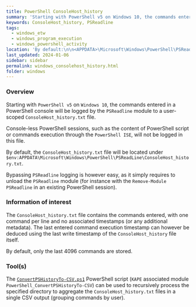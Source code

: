 ```yaml
---
title: PowerShell ConsoleHost_history
summary: 'Starting with PowerShell v5 on Windows 10, the commands entered in a PowerShell console will be logged by the PSReadline module to a user-scoped ConsoleHost_history.txt file.\n\nBy default, only the last 4096 commands are stored.\n\nInformation of interest: command entered, with no associated timestamps (or any additional metadata). The last entered command execution timestamp can be deduced from the last write timestamp of the ConsoleHost_history file itself.'
keywords: ConsoleHost_history, PSReadline
tags:
  - windows_etw
  - windows_program_execution
  - windows_powershell_activity
location: 'By default:\n\n<APPDATA>\Microsoft\Windows\PowerShell\PSReadLine\ConsoleHost_history.txt\n\ni.e\n<SYSTEMDRIVE>:\Users\<USERNAME>\AppData\Roaming\Microsoft\Windows\PowerShell\PSReadLine\ConsoleHost_history.txt.'
last_updated: 2024-01-06
sidebar: sidebar
permalink: windows_consolehost_history.html
folder: windows
---
```


### Overview

Starting with `PowerShell v5` on `Windows 10`, the commands entered in a
PowerShell console will be logged by the `PSReadline` module to a user-scoped
`ConsoleHost_history.txt` file.

Console-less PowerShell sessions, such as the content of PowerShell script or
commands execution through the `PowerShell ISE`, will not be logged in this
file.

By default, the `ConsoleHost_history.txt` file will be located under
`$env:APPDATA\Microsoft\Windows\PowerShell\PSReadLine\ConsoleHost_history.txt`.

Bypassing `PSReadline` logging is however easy, as it simply requires to unload
the `PSReadline` module (for instance with the `Remove-Module PSReadline` in an
existing PowerShell session).

### Information of interest

The `ConsoleHost_history.txt` file contains the commands entered, with one
command per line and no associated timestamps (or any additional metadata). The
last entered command execution timestamp can however be deduced using the last
write timestamp of the `ConsoleHost_history` file itself.

By default, only the last 4096 commands are stored.

### Tool(s)

The [`ConvertPSHistoryTo-CSV.ps1`](https://gist.github.com/Qazeer/a0c1c14bb1eae233c1147d1d9dfb3e93)
PowerShell script (`KAPE` associated module
`PowerShell_ConvertPSHistoryTo-CSV`) can be used to recursively process the
specified directory to aggregate the `ConsoleHost_history.txt` files in a
single CSV output (grouping commands by user).
